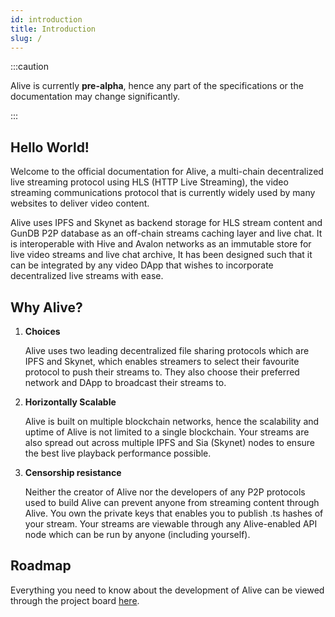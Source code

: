 ```yaml
---
id: introduction
title: Introduction
slug: /
---
```


:::caution

Alive is currently **pre-alpha**, hence any part of the specifications or the documentation may change significantly.

:::

## Hello World!

Welcome to the official documentation for Alive, a multi-chain decentralized live streaming protocol using HLS (HTTP Live Streaming), the video streaming communications protocol that is currently widely used by many websites to deliver video content.

Alive uses IPFS and Skynet as backend storage for HLS stream content and GunDB P2P database as an off-chain streams caching layer and live chat. It is interoperable with Hive and Avalon networks as an immutable store for live video streams and live chat archive, It has been designed such that it can be integrated by any video DApp that wishes to incorporate decentralized live streams with ease.

## Why Alive?

1. **Choices**

    Alive uses two leading decentralized file sharing protocols which are IPFS and Skynet, which enables streamers to select their favourite protocol to push their streams to. They also choose their preferred network and DApp to broadcast their streams to.

2. **Horizontally Scalable**

    Alive is built on multiple blockchain networks, hence the scalability and uptime of Alive is not limited to a single blockchain. Your streams are also spread out across multiple IPFS and Sia (Skynet) nodes to ensure the best live playback performance possible.

3. **Censorship resistance**

    Neither the creator of Alive nor the developers of any P2P protocols used to build Alive can prevent anyone from streaming content through Alive. You own the private keys that enables you to publish .ts hashes of your stream. Your streams are viewable through any Alive-enabled API node which can be run by anyone (including yourself).

## Roadmap

Everything you need to know about the development of Alive can be viewed through the project board [here](https://github.com/orgs/aliveprotocol/projects/1).